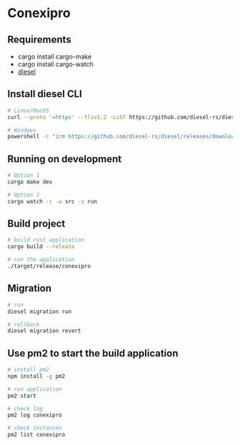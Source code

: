 # Conexipro

## Requirements

- cargo install cargo-make
- cargo install cargo-watch
- [diesel](https://diesel.rs/guides/getting-started)

## Install diesel CLI

```bash
# Linux/MacOS
curl --proto '=https' --tlsv1.2 -LsSf https://github.com/diesel-rs/diesel/releases/download/v2.2.1/diesel_cli-installer.sh | sh

# Windows
powershell -c "irm https://github.com/diesel-rs/diesel/releases/download/v2.2.1/diesel_cli-installer.ps1 | iex"
```

## Running on development

```bash
# Option 1
cargo make dev

# Option 2
cargo watch -c -w src -x run
```

## Build project

```bash
# build rust application
cargo build --release

# run the application
./target/release/conexipro
```

## Migration

```bash
# run
diesel migration run

# rollback
diesel migration revert
```

## Use pm2 to start the build application

```bash
# install pm2
npm install -g pm2

# run application
pm2 start

# check log
pm2 log conexipro

# check instances
pm2 list conexipro
```
